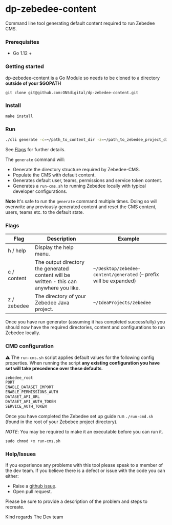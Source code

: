 # dp-zebedee-content

Command line tool generating default content required to run Zebedee CMS.

### Prerequisites
- Go 1.12 +

### Getting started
dp-zebedee-content is a Go Module so needs to be cloned to a directory **outside of your $GOPATH**
```
git clone git@github.com:ONSdigital/dp-zebedee-content.git
```

### Install
```
make install
```

### Run
```bash
./cli generate -c=~/path_to_content_dir -z=~/path_to_zebedee_project_dir
```

See [Flags](#Flags) for further details. 

The `generate` command will:
 - Generate the directory structure required by Zebedee-CMS.
 - Populate the CMS with default content.
 - Generates default user, teams, permissions and service token content.
 - Generates a `run-cms.sh` to running Zebedee locally with typical developer configurations. 

**Note** It's safe to run the `generate` command multiple times. Doing so will overwrite any previously generated 
content and reset the CMS content, users, teams etc. to the default state.  

### Flags
| Flag         | Description                                                                              | Example                                                             |
| ------------ |------------------------------------------------------------------------------------------| ------------------------------------------------------------------- |
| h / help     | Display the help menu.                                                                   |                                                                     |
| c / content  | The output directory the generated content will be written - this can anywhere you like. | `~/Desktop/zebedee-content/generated` (`~` prefix will be expanded) |
| z / zebedee  | The directory of your Zebedee Java project.                                              | `~/IdeaProjects/zebedee`                                            |

Once you have run generator (assuming it has completed successfully) you should now have the required directories, content and configurations to run Zebedee locally.

### CMD configuration
:warning: The `run-cms.sh` script applies default values for the following config properties. When running the script **any existing configuration you have set will take precedence over these defaults**.

```bash
zebedee_root
PORT
ENABLE_DATASET_IMPORT
ENABLE_PERMISSIONS_AUTH
DATASET_API_URL
DATASET_API_AUTH_TOKEN
SERVICE_AUTH_TOKEN
```

Once you have completed the Zebedee set up guide run `./run-cmd.sh` (found in the root of your Zebebee project directory).
 
_NOTE_: You may be required to make it an executable before you can run it.
```
sudo chmod +x run-cms.sh
```

### Help/Issues
If you experience any problems with this tool please speak to a member of the dev team. If you believe there is a defect or issue with the code you can either:
- Raise a [github issue][2].
- Open pull request.

Please be sure to provide a description of the problem and steps to recreate. 

Kind regards
The Dev team  

[1]: https://github.com/kardianos/govendor
[2]: https://github.com/ONSdigital/dp-zebedee-content/issues
